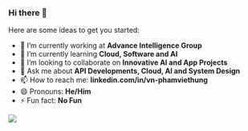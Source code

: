 ### Hi there 👋
Here are some ideas to get you started:

- 🔭 I’m currently working at **Advance Intelligence Group** 
- 🌱 I’m currently learning **Cloud, Software and AI**
- 👯 I’m looking to collaborate on **Innovative AI and App Projects**
- 💬 Ask me about **API Developments, Cloud, AI and System Design**
- 📫 How to reach me: **linkedin.com/in/vn-phamviethung**
- 😄 Pronouns: **He/Him**
- ⚡ Fun fact: **No Fun**
 
<picture>
  <source
    srcset="https://github-readme-stats.vercel.app/api?username=pham0084&theme=vue-dark&show_icons=true)"
    media="(prefers-color-scheme: dark)"
  />
  <source
    srcset="https://github-readme-stats.vercel.app/api?username=pham0084&theme=vue&show_icons=true)"
    media="(prefers-color-scheme: light), (prefers-color-scheme: no-preference)"
  />
  <img src="https://github-readme-stats.vercel.app/api?username=anuraghazra&show_icons=true" />
</picture>
